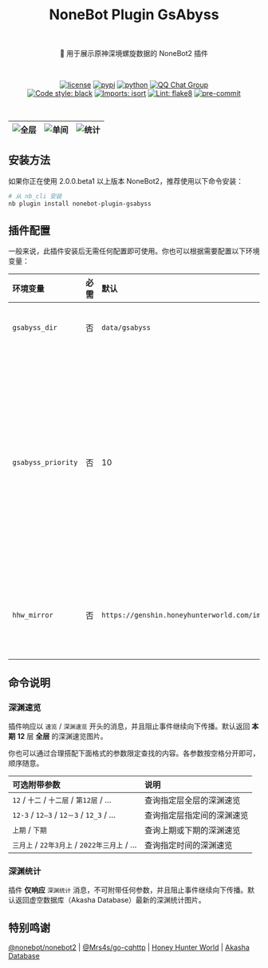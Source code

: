 <h1 align="center">NoneBot Plugin GsAbyss</h1></br>


<p align="center">🤖 用于展示原神深境螺旋数据的 NoneBot2 插件</p></br>


<p align="center">
  <a href="https://raw.githubusercontent.com/monsterxcn/nonebot-plugin-gsabyss/master/LICENSE"><img src="https://img.shields.io/github/license/monsterxcn/nonebot-plugin-gsabyss" alt="license" /></a>
  <a href="https://pypi.python.org/pypi/nonebot-plugin-gsabyss"><img src="https://img.shields.io/pypi/v/nonebot-plugin-gsabyss" alt="pypi" /></a>
  <a href="https://www.python.org/"><img src="https://img.shields.io/badge/python-3.8+-blue" alt="python" /></a>
  <a href="https://jq.qq.com/?_wv=1027&k=GF2vqPgf"><img src="https://img.shields.io/badge/QQ%E7%BE%A4-662597191-orange" alt="QQ Chat Group" /></a><br />
  <a href="https://github.com/psf/black"><img src="https://img.shields.io/badge/code%20style-black-000000.svg" alt="Code style: black" /></a>
  <a href="https://pycqa.github.io/isort"><img src="https://img.shields.io/badge/%20imports-isort-%231674b1?&labelColor=ef8336" alt="Imports: isort" /></a>
  <a href="https://flake8.pycqa.org/"><img src="https://img.shields.io/badge/lint-flake8-&labelColor=4c9c39" alt="Lint: flake8" /></a>
  <a href="https://results.pre-commit.ci/latest/github/monsterxcn/nonebot-plugin-gsabyss/main"><img src="https://results.pre-commit.ci/badge/github/monsterxcn/nonebot-plugin-gsabyss/main.svg" alt="pre-commit" /></a>
</p></br>


| ![全层](https://user-images.githubusercontent.com/22407052/217551477-a0a252a9-31b4-4bb0-8b08-41cfe26679d6.jpg) | ![单间](https://user-images.githubusercontent.com/22407052/217551559-4f75ad13-1a74-42e1-adfc-06c6b0521263.jpg) | ![统计](https://user-images.githubusercontent.com/22407052/218297626-463b5ab3-8500-4337-980f-000bb4289439.png) |
|:--:|:--:|:--:|


## 安装方法


如果你正在使用 2.0.0.beta1 以上版本 NoneBot2，推荐使用以下命令安装：


```bash
# 从 nb_cli 安装
nb plugin install nonebot-plugin-gsabyss
```


## 插件配置


一般来说，此插件安装后无需任何配置即可使用。你也可以根据需要配置以下环境变量：


| 环境变量 | 必需 | 默认 | 说明 |
|:-------|:----:|:-----|:----|
| `gsabyss_dir` | 否 | `data/gsabyss` | 插件数据缓存目录 |
| `gsabyss_priority` | 否 | 10 | 插件响应优先级。触发本插件功能的消息无法被优先级低于此配置的其他插件处理 |
| `hhw_mirror` | 否 | `https://genshin.honeyhunterworld.com/img/` | 素材图片下载镜像，**暂不可用** |


## 命令说明


### 深渊速览


插件响应以 `速览` / `深渊速览` 开头的消息，并且阻止事件继续向下传播。默认返回 **本期** **12** 层 **全层** 的深渊速览图片。

你也可以通过合理搭配下面格式的参数限定查找的内容。各参数按空格分开即可，顺序随意。


| 可选附带参数 | 说明 |
|:--------|:-----|
| `12` / `十二` / `十二层` / `第12层` / ... | 查询指定层全层的深渊速览 |
| `12-3` / `12—3` / `12－3` / `12_3` / ... | 查询指定层指定间的深渊速览 |
| `上期` / `下期` | 查询上期或下期的深渊速览 |
| `三月上` / `22年3月上` / `2022年三月上` / ... | 查询指定时间的深渊速览 |


### 深渊统计


插件 **仅响应**  `深渊统计` 消息，不可附带任何参数，并且阻止事件继续向下传播。默认返回虚空数据库（Akasha Database）最新的深渊统计图片。


## 特别鸣谢


[@nonebot/nonebot2](https://github.com/nonebot/nonebot2/) | [@Mrs4s/go-cqhttp](https://github.com/Mrs4s/go-cqhttp) | [Honey Hunter World](https://genshin.honeyhunterworld.com/d_1001/) | [Akasha Database](https://akashadata.com/)
